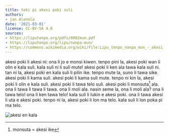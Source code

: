 ```yaml
---
title: toki pi akesi poki suli
authors:
- jan Alonola
date: '2021-03-01'
license: CC-BY-SA 4.0
sources:
- https://liputenpo.org/pdfs/0002mun.pdf
- https://liputenpo.org/lipu/nanpa-mun/
- https://commons.wikimedia.org/wiki/File:Lipu_tenpo_nanpa_mun_-_akesi_en_kala.png
---
```


akesi poki li akesi ni: ona li jo e monsi kiwen. tenpo pini la, akesi poki wan li olin e kala suli. kala suli ni li suli mute! akesi poki li ken ala tawa kala suli ni. tan ni la, akesi poki en kala suli li pilin ike. tenpo mute la, suno li tawa sike. akesi poki li kama suli. akesi poki li kama suli mute. tenpo ni kin la, akesi poki li olin e kala suli. akesi poki li tawa telo suli. akesi poki li monsuta[^1] ala. ona li tawa li tawa li tawa. ona li moli ala. nasin seme la, ona li moli ala? ona li tawa telo! ona li ken tawa telo! kala suli li lukin e akesi poki. ona li tawa akesi li uta e akesi poki. tenpo ni la, akesi poki li lon ma telo. kala suli li lon poka pi ma telo.

![akesi en kala](https://upload.wikimedia.org/wikipedia/commons/e/e7/Lipu_tenpo_nanpa_mun_-_akesi_en_kala.png)

[^1]: monsuta = akesi ike